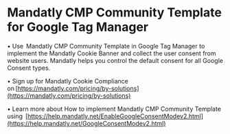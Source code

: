 # **Mandatly CMP Community Template for Google Tag Manager** 

• Use  Mandatly CMP Community Template in Google Tag Manager to implement the Mandatly Cookie Banner and collect the user consent from website users. Mandatly helps you control the default consent for all Google Consent types. 

• Sign up for Mandatly Cookie Compliance on [https://mandatly.com/pricing/by-solutions](https://mandatly.com/pricing/by-solutions) 

• Learn more about How to implement Mandatly CMP Community Template using  [https://help.mandatly.net/EnableGoogleConsentModev2.html](https://help.mandatly.net/GoogleConsentModev2.html)

 
